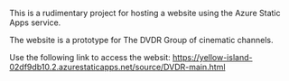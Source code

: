 This is a rudimentary project for hosting a website using the Azure Static Apps service.

The website is a prototype for The DVDR Group of cinematic channels.

Use the following link to access the websit: https://yellow-island-02df9db10.2.azurestaticapps.net/source/DVDR-main.html